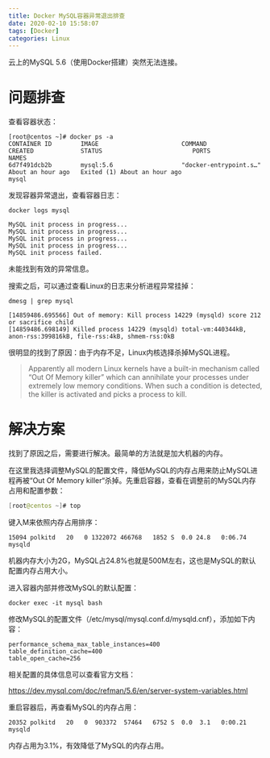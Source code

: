 ```yaml
---
title: Docker MySQL容器异常退出排查
date: 2020-02-10 15:58:07
tags: [Docker]
categories: Linux
---
```


云上的MySQL 5.6（使用Docker搭建）突然无法连接。

# 问题排查

查看容器状态：

```shell
[root@centos ~]# docker ps -a
CONTAINER ID        IMAGE                       COMMAND                  CREATED             STATUS                         PORTS                       NAMES
6d7f491dcb2b        mysql:5.6                   "docker-entrypoint.s…"   About an hour ago   Exited (1) About an hour ago                               mysql

```

发现容器异常退出，查看容器日志：

```shell
docker logs mysql
```

```shell
MySQL init process in progress...
MySQL init process in progress...
MySQL init process in progress...
MySQL init process in progress...
MySQL init process failed.
```

未能找到有效的异常信息。

搜索之后，可以通过查看Linux的日志来分析进程异常挂掉：

```shell
dmesg | grep mysql
```

```shell
[14859486.695566] Out of memory: Kill process 14229 (mysqld) score 212 or sacrifice child
[14859486.698149] Killed process 14229 (mysqld) total-vm:440344kB, anon-rss:399816kB, file-rss:4kB, shmem-rss:0kB
```

很明显的找到了原因：由于内存不足，Linux内核选择杀掉MySQL进程。

> Apparently all modern Linux kernels have a built-in mechanism called “Out Of Memory killer” which can annihilate your processes under extremely low memory conditions. When such a condition is detected, the killer is activated and picks a process to kill.

# 解决方案

找到了原因之后，需要进行解决。最简单的方法就是加大机器的内存。

在这里我选择调整MySQL的配置文件，降低MySQL的内存占用来防止MySQL进程再被“Out Of Memory killer“杀掉。先重启容器，查看在调整前的MySQL内存占用和配置参数：

```java
[root@centos ~]# top
```

键入M来依照内存占用排序：

```shell
15094 polkitd   20   0 1322072 466768   1852 S  0.0 24.8   0:06.74 mysqld
```

机器内存大小为2G，MySQL占24.8%也就是500M左右，这也是MySQL的默认配置内存占用大小。

进入容器内部并修改MySQL的默认配置：

```shell
docker exec -it mysql bash
```

修改MySQL的配置文件（/etc/mysql/mysql.conf.d/mysqld.cnf），添加如下内容：

```shell
performance_schema_max_table_instances=400
table_definition_cache=400
table_open_cache=256
```

相关配置的具体信息可以查看官方文档：

https://dev.mysql.com/doc/refman/5.6/en/server-system-variables.html

重启容器后，再查看MySQL的内存占用：

```shell
20352 polkitd   20   0  903372  57464   6752 S  0.0  3.1   0:00.21 mysqld
```

内存占用为3.1%，有效降低了MySQL的内存占用。